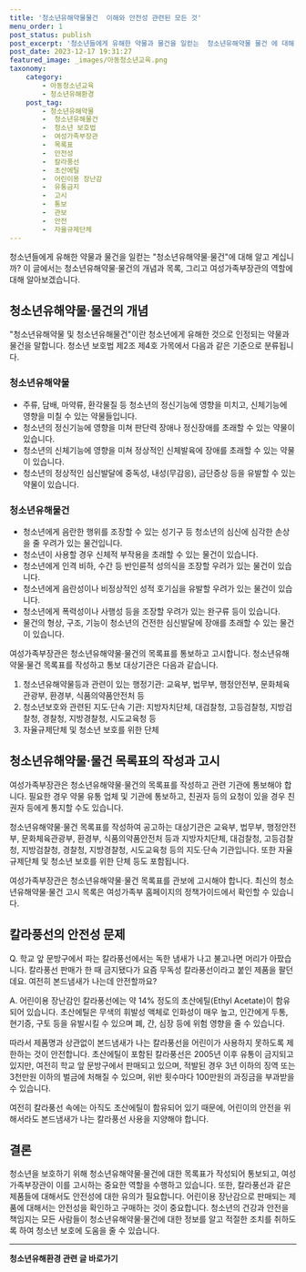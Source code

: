 ```yaml
---
title: '청소년유해약물물건  이해와 안전성 관련된 모든 것'
menu_order: 1
post_status: publish
post_excerpt: '청소년들에게 유해한 약물과 물건을 일컫는  청소년유해약물 물건 에 대해 알고 계십니까  이 글에서는 청소년유해약물 물건의 개념과 목록, 그리고 여성가족부장관의 역할에 대해 알아보겠습니다.'
post_date: 2023-12-17 19:31:27
featured_image: _images/아동청소년교육.png
taxonomy:
    category:
        - 아동청소년교육
        - 청소년유해환경
    post_tag:
        - 청소년유해약물
        -  청소년유해물건
        -  청소년 보호법
        -  여성가족부장관
        -  목록표
        -  안전성
        -  칼라풍선
        -  초산에틸
        -  어린이용 장난감
        -  유통금지
        -  고시
        -  통보
        -  관보
        -  안전
        -  자율규제단체
---
```



청소년들에게 유해한 약물과 물건을 일컫는 "청소년유해약물·물건"에 대해 알고 계십니까? 이 글에서는 청소년유해약물·물건의 개념과 목록, 그리고 여성가족부장관의 역할에 대해 알아보겠습니다.

## 청소년유해약물·물건의 개념

"청소년유해약물 및 청소년유해물건"이란 청소년에게 유해한 것으로 인정되는 약물과 물건을 말합니다. 청소년 보호법 제2조 제4호 가목에서 다음과 같은 기준으로 분류됩니다.

### 청소년유해약물

- 주류, 담배, 마약류, 환각물질 등 청소년의 정신기능에 영향을 미치고, 신체기능에 영향을 미칠 수 있는 약물들입니다.
- 청소년의 정신기능에 영향을 미쳐 판단력 장애나 정신장애를 초래할 수 있는 약물이 있습니다.
- 청소년의 신체기능에 영향을 미쳐 정상적인 신체발육에 장애를 초래할 수 있는 약물이 있습니다.
- 청소년의 정상적인 심신발달에 중독성, 내성(무감응), 금단증상 등을 유발할 수 있는 약물이 있습니다.

### 청소년유해물건

- 청소년에게 음란한 행위를 조장할 수 있는 성기구 등 청소년의 심신에 심각한 손상을 줄 우려가 있는 물건입니다.
- 청소년이 사용할 경우 신체적 부작용을 초래할 수 있는 물건이 있습니다.
- 청소년에게 인격 비하, 수간 등 반인륜적 성의식을 조장할 우려가 있는 물건이 있습니다.
- 청소년에게 음란성이나 비정상적인 성적 호기심을 유발할 우려가 있는 물건이 있습니다.
- 청소년에게 폭력성이나 사행성 등을 조장할 우려가 있는 완구류 등이 있습니다.
- 물건의 형상, 구조, 기능이 청소년의 건전한 심신발달에 장애를 초래할 수 있는 물건이 있습니다.

여성가족부장관은 청소년유해약물·물건의 목록표를 통보하고 고시합니다. 청소년유해약물·물건 목록표를 작성하고 통보 대상기관은 다음과 같습니다.

1. 청소년유해약물등과 관련이 있는 행정기관: 교육부, 법무부, 행정안전부, 문화체육관광부, 환경부, 식품의약품안전처 등
2. 청소년보호와 관련된 지도·단속 기관: 지방자치단체, 대검찰청, 고등검찰청, 지방검찰청, 경찰청, 지방경찰청, 시도교육청 등
3. 자율규제단체 및 청소년 보호를 위한 단체

## 청소년유해약물·물건 목록표의 작성과 고시

여성가족부장관은 청소년유해약물·물건의 목록표를 작성하고 관련 기관에 통보해야 합니다. 필요한 경우 약물 유통 업체 및 기관에 통보하고, 친권자 등의 요청이 있을 경우 친권자 등에게 통지할 수도 있습니다.

청소년유해약물·물건 목록표를 작성하여 공고하는 대상기관은 교육부, 법무부, 행정안전부, 문화체육관광부, 환경부, 식품의약품안전처 등과 지방자치단체, 대검찰청, 고등검찰청, 지방검찰청, 경찰청, 지방경찰청, 시도교육청 등의 지도·단속 기관입니다. 또한 자율규제단체 및 청소년 보호를 위한 단체 등도 포함됩니다.

여성가족부장관은 청소년유해약물·물건 목록표를 관보에 고시해야 합니다. 최신의 청소년유해약물·물건 고시 목록은 여성가족부 홈페이지의 정책가이드에서 확인할 수 있습니다.

## 칼라풍선의 안전성 문제

Q. 학교 앞 문방구에서 파는 칼라풍선에서는 독한 냄새가 나고 불고나면 머리가 아팠습니다. 칼라풍선 판매가 한 때 금지됐다가 요즘 무독성 칼라풍선이라고 붙인 제품을 팔던데요. 여전히 본드냄새가 나는데 안전할까요?

A. 어린이용 장난감인 칼라풍선에는 약 14% 정도의 초산에틸(Ethyl Acetate)이 함유되어 있습니다. 초산에틸은 무색의 휘발성 액체로 인화성이 매우 높고, 인간에게 두통, 현기증, 구토 등을 유발시킬 수 있으며 폐, 간, 심장 등에 위험 영향을 줄 수 있습니다.

따라서 제품명과 상관없이 본드냄새가 나는 칼라풍선을 어린이가 사용하지 못하도록 제한하는 것이 안전합니다. 초산에틸이 포함된 칼라풍선은 2005년 이후 유통이 금지되고 있지만, 여전히 학교 앞 문방구에서 판매되고 있으며, 적발된 경우 3년 이하의 징역 또는 3천만원 이하의 벌금에 처해질 수 있으며, 위반 횟수마다 100만원의 과징금을 부과받을 수 있습니다.

여전히 칼라풍선 속에는 아직도 초산에틸이 함유되어 있기 때문에, 어린이의 안전을 위해서라도 본드냄새가 나는 칼라풍선 사용을 지양해야 합니다.

## 결론

청소년을 보호하기 위해 청소년유해약물·물건에 대한 목록표가 작성되어 통보되고, 여성가족부장관이 이를 고시하는 중요한 역할을 수행하고 있습니다. 또한, 칼라풍선과 같은 제품들에 대해서도 안전성에 대한 유의가 필요합니다. 어린이용 장난감으로 판매되는 제품에 대해서는 안전성을 확인하고 구매하는 것이 중요합니다. 청소년의 건강과 안전을 책임지는 모든 사람들이 청소년유해약물·물건에 대한 정보를 알고 적절한 조치를 취하도록 하여 청소년 보호에 도움을 줄 수 있습니다.
<!-- wp:separator -->
<hr class="wp-block-separator has-alpha-channel-opacity"/>
<!-- /wp:separator -->

<!-- wp:group {"backgroundColor":"base","layout":{"type":"constrained"}} -->
<div class="wp-block-group has-base-background-color has-background"><!-- wp:paragraph {"align":"center","fontSize":"medium"} -->
<p class="has-text-align-center has-large-font-size"><strong>청소년유해환경 관련 글 바로가기</strong></p>
<!-- /wp:paragraph -->


<!-- wp:latest-posts
{"categories":[{"id":34708,"count":19,"description":"","link":"https://uknowlaw.com/category/%ec%b2%ad%ec%86%8c%eb%85%84%ec%9c%a0%ed%95%b4%ed%99%98%ea%b2%bd/","name":"청소년유해환경","slug":"청소년유해환경","taxonomy":"category","parent":0,"meta":[],"_links":{"self":[{"href":"https://uknowlaw.com/wp-json/wp/v2/categories/34708"}],"collection":[{"href":"https://uknowlaw.com/wp-json/wp/v2/categories"}],"about":[{"href":"https://uknowlaw.com/wp-json/wp/v2/taxonomies/category"}],"wp:post_type":[{"href":"https://uknowlaw.com/wp-json/wp/v2/posts?categories=34708"}],"curies":[{"name":"wp","href":"https://api.w.org/{rel}","templated":true}]}}],"postsToShow":100,"excerptLength":28,"postLayout":"grid","columns":2,"featuredImageAlign":"left","featuredImageSizeSlug":"large","fontSize":"small"} /--></div>
<!-- /wp:group -->